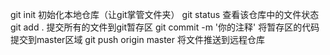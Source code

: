 git init 初始化本地仓库（让git掌管文件夹）
git status 查看该仓库中的文件状态
git add . 提交所有的文件到git暂存区
git commit -m '你的注释' 将暂存区的代码提交到master区域
git push origin master 将文件推送到远程仓库